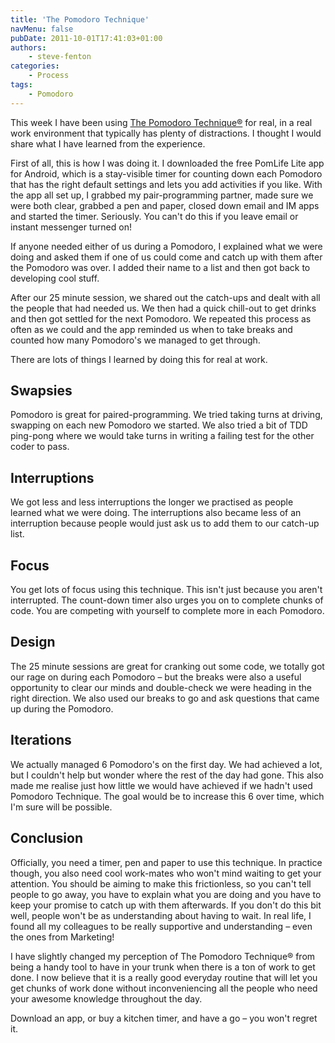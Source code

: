 ```yaml
---
title: 'The Pomodoro Technique'
navMenu: false
pubDate: 2011-10-01T17:41:03+01:00
authors:
    - steve-fenton
categories:
    - Process
tags:
    - Pomodoro
---
```


This week I have been using [The Pomodoro Technique&reg;](https://francescocirillo.com/pages/pomodoro-technique) for real, in a real work environment that typically has plenty of distractions. I thought I would share what I have learned from the experience.

First of all, this is how I was doing it. I downloaded the free PomLife Lite app for Android, which is a stay-visible timer for counting down each Pomodoro that has the right default settings and lets you add activities if you like. With the app all set up, I grabbed my pair-programming partner, made sure we were both clear, grabbed a pen and paper, closed down email and IM apps and started the timer. Seriously. You can't do this if you leave email or instant messenger turned on!

If anyone needed either of us during a Pomodoro, I explained what we were doing and asked them if one of us could come and catch up with them after the Pomodoro was over. I added their name to a list and then got back to developing cool stuff.

After our 25 minute session, we shared out the catch-ups and dealt with all the people that had needed us. We then had a quick chill-out to get drinks and then got settled for the next Pomodoro. We repeated this process as often as we could and the app reminded us when to take breaks and counted how many Pomodoro's we managed to get through.

There are lots of things I learned by doing this for real at work.

## Swapsies

Pomodoro is great for paired-programming. We tried taking turns at driving, swapping on each new Pomodoro we started. We also tried a bit of TDD ping-pong where we would take turns in writing a failing test for the other coder to pass.

## Interruptions

We got less and less interruptions the longer we practised as people learned what we were doing. The interruptions also became less of an interruption because people would just ask us to add them to our catch-up list.

## Focus

You get lots of focus using this technique. This isn't just because you aren't interrupted. The count-down timer also urges you on to complete chunks of code. You are competing with yourself to complete more in each Pomodoro.

## Design

The 25 minute sessions are great for cranking out some code, we totally got our rage on during each Pomodoro – but the breaks were also a useful opportunity to clear our minds and double-check we were heading in the right direction. We also used our breaks to go and ask questions that came up during the Pomodoro.

## Iterations

We actually managed 6 Pomodoro's on the first day. We had achieved a lot, but I couldn't help but wonder where the rest of the day had gone. This also made me realise just how little we would have achieved if we hadn't used Pomodoro Technique. The goal would be to increase this 6 over time, which I'm sure will be possible.

## Conclusion

Officially, you need a timer, pen and paper to use this technique. In practice though, you also need cool work-mates who won't mind waiting to get your attention. You should be aiming to make this frictionless, so you can't tell people to go away, you have to explain what you are doing and you have to keep your promise to catch up with them afterwards. If you don't do this bit well, people won't be as understanding about having to wait. In real life, I found all my colleagues to be really supportive and understanding – even the ones from Marketing!

I have slightly changed my perception of The Pomodoro Technique&reg; from being a handy tool to have in your trunk when there is a ton of work to get done. I now believe that it is a really good everyday routine that will let you get chunks of work done without inconveniencing all the people who need your awesome knowledge throughout the day.

Download an app, or buy a kitchen timer, and have a go – you won't regret it.
